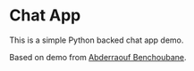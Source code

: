 # Chat App
This is a simple Python backed chat app demo.

Based on demo from [Abderraouf Benchoubane](https://medium.com/@abderraoufbenchoubane/building-a-real-time-websocket-server-using-python-d557c43a3ff3).
